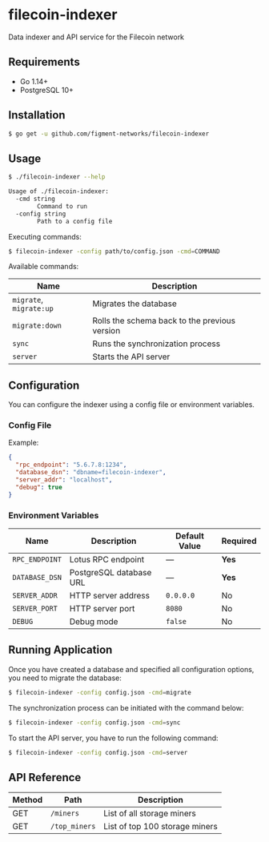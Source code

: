 # filecoin-indexer

Data indexer and API service for the Filecoin network

## Requirements

- Go 1.14+
- PostgreSQL 10+

## Installation

```bash
$ go get -u github.com/figment-networks/filecoin-indexer
```

## Usage

```bash
$ ./filecoin-indexer --help

Usage of ./filecoin-indexer:
  -cmd string
    	Command to run
  -config string
    	Path to a config file
```

Executing commands:

```bash
$ filecoin-indexer -config path/to/config.json -cmd=COMMAND
```

Available commands:

| Name                    | Description                                   |
|-------------------------|-----------------------------------------------|
| `migrate`, `migrate:up` | Migrates the database                         |
| `migrate:down`          | Rolls the schema back to the previous version |
| `sync`                  | Runs the synchronization process              |
| `server`                | Starts the API server                         |

## Configuration

You can configure the indexer using a config file or environment variables.

### Config File

Example:

```json
{
  "rpc_endpoint": "5.6.7.8:1234",
  "database_dsn": "dbname=filecoin-indexer",
  "server_addr": "localhost",
  "debug": true
}
```

### Environment Variables

| Name                 | Description             | Default Value | Required |
|----------------------|-------------------------|---------------|----------|
| `RPC_ENDPOINT`       | Lotus RPC endpoint      | —             | **Yes**  |
| `DATABASE_DSN`       | PostgreSQL database URL | —             | **Yes**  |
| `SERVER_ADDR`        | HTTP server address     | `0.0.0.0`     | No       |
| `SERVER_PORT`        | HTTP server port        | `8080`        | No       |
| `DEBUG`              | Debug mode              | `false`       | No       |

## Running Application

Once you have created a database and specified all configuration options, you need to migrate the database:

```bash
$ filecoin-indexer -config config.json -cmd=migrate
```

The synchronization process can be initiated with the command below:

```bash
$ filecoin-indexer -config config.json -cmd=sync
```

To start the API server, you have to run the following command:

```bash
$ filecoin-indexer -config config.json -cmd=server
```

## API Reference

| Method | Path          | Description                    |
|--------|---------------|--------------------------------|
| GET    | `/miners`     | List of all storage miners     |
| GET    | `/top_miners` | List of top 100 storage miners |
